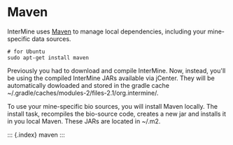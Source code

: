 # Maven

InterMine uses [Maven](https://maven.apache.org/) to manage local dependencies, including your mine-specific data sources.

```text
# for Ubuntu
sudo apt-get install maven
```

Previously you had to download and compile InterMine. Now, instead, you'll be using the compiled InterMine JARs available via jCenter. They will be automatically dowloaded and stored in the gradle cache ~/.gradle/caches/modules-2/files-2.1/org.intermine/.

To use your mine-specific bio sources, you will install Maven locally. The install task, recompiles the bio-source code, creates a new jar and installs it in you local Maven. These JARs are located in ~/.m2.

::: {.index} maven :::

